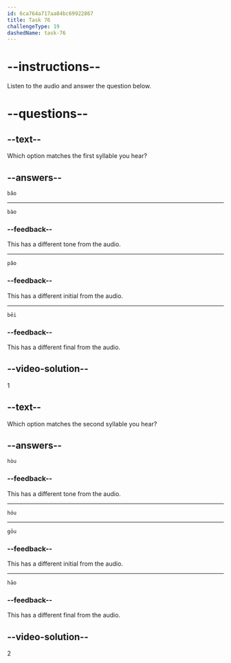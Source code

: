 ```yaml
---
id: 6ca764a717aa84bc69922867
title: Task 76
challengeType: 19
dashedName: task-76
---
```


<!-- (Audio) A: bǎo, hóu -->

# --instructions--

Listen to the audio and answer the question below.

# --questions--

## --text--

Which option matches the first syllable you hear?

## --answers--

`bǎo`

---

`bào`

### --feedback--

This has a different tone from the audio.

---

`pǎo`

### --feedback--

This has a different initial from the audio.

---

`bēi`

### --feedback--

This has a different final from the audio.

## --video-solution--

1

## --text--

Which option matches the second syllable you hear?

## --answers--

`hòu`

### --feedback--

This has a different tone from the audio.

---

`hóu`

---

`gōu`

### --feedback--

This has a different initial from the audio.

---

`hāo`

### --feedback--

This has a different final from the audio.

## --video-solution--

2
